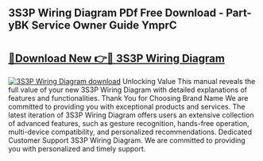 ## 3S3P Wiring Diagram PDf Free Download - Part-yBK Service Owner Guide YmprC

# <h2><a href="http://dfmdhv.blite.top/?on=3S3P+Wiring+Diagram">🔗Download New 👉🔴 3S3P Wiring Diagram</a></h2>

[![3S3P Wiring Diagram download](https://i.imgur.com/lujVjoI.png)](http://dfmdhv.blite.top/?on=3S3P+Wiring+Diagram)
Unlocking Value This manual reveals the full value of your new 3S3P Wiring Diagram with detailed explanations of features and functionalities. Thank You for Choosing Brand Name We are committed to providing you with exceptional products and services. The latest iteration of 3S3P Wiring Diagram offers users an extensive collection of advanced features, such as gesture recognition, hands-free operation, multi-device compatibility, and personalized recommendations. Dedicated Customer Support 3S3P Wiring Diagram. We are committed to providing you with personalized and timely support.
